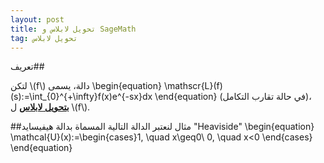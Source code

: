 ```yaml
---
layout: post
title: تحويل لابلاس و SageMath
tag: تحويل لابلاس
---
```

تعريف##

لتكن \\(f\\) دالة، يسمى
\begin{equation}
\mathscr{L}(f)(s):=\int_{0}^{+\infty}f(x)e^{-sx}dx
\end{equation}
 (في حالة تقارب التكامل)، 
**<u>بتحويل لابلاس</u>**  ل \\(f\\).

##مثال
لنعتبر  الدالة التالية المسماة بدالة هيفيسايد "Heaviside"
    \begin{equation}
    \mathcal{U}(x):=\begin{cases}1, \quad x\geq0\\
    0, \quad x<0
    \end{cases}\
    \end{equation}
    
     
<div class="sage">
  <script type="text/x-sage">
x,s = var("x,s")
f = 1
laplace(f,x,s)
  </script>
</div>
